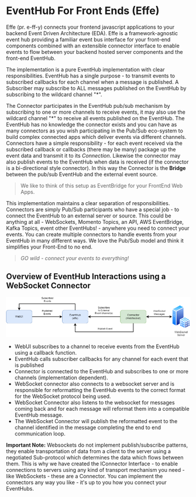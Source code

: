 # EventHub For Front Ends (Effe)

Effe (pr. e-ff-y) connects your frontend javascript applications to your backend Event Driven Architecture (EDA).
Effe is a framework-agnostic event hub providing a familiar event bus interface for your front-end components combined 
with an extensible connector interface to enable events to flow between your backend hosted server components and the front-end EventHub.

The implementation is a pure EventHub implementation with clear responsibilities.  EventHub has a single purpose - to transmit events to subscribed callbacks for each channel when a message is published.
A Subscriber may subscribe to ALL messages published on the EventHub by subscribing to the wildcard channel "\*".

The Connector participates in the EventHub pub/sub mechanism by subscribing to one or more channels to receive events, it may also use the wildcard channel "*" to receive all events published on the EventHub.
The EventHub has no knowledge the connector exists and you can have as many connectors as you wish participating in the Pub/Sub eco-system to build complex connected apps which deliver events via different channels.
Connectors have a simple responsibility - for each event received via the subscribed callback or callbacks (there may be many) package up the event data and transmit it to its _Connection_.  Likewise the connector may also publish
events to the EventHub when data is received (if the connector is a bi-directional style connector).  In this way the Connector is the **Bridge** between the pub/sub EventHub and the external event source.

> We like to think of this setup as EventBridge for your FrontEnd Web Apps.

This implementation maintains a clear separation of responsibilities.  Connectors are simply Pub/Sub participants who have a special job - to connect the EventHub to an external server or source.
This could be anything at all - WebSockets, Momento Topics, an API, AWS EventBridge, Kafka Topics, event other EventHubs! - anywhere you need to connect your events.  You can create multiple connectors to handle events from your EventHub in many different ways.
We love the Pub/Sub model and think it simplifies your Front-End to no end.  

> _GO wild - connect your events to everything!_

## Overview of EventHub Interactions using a WebSocket Connector

![](assets/eventhub-overview.png)

- WebUI subscribes to a channel to receive events from the EventHub using a callback function.
- EventHub calls subscriber callbacks for any channel for each event that is published
- Connector is connected to the EventHub and subscribes to one or more channels (implementation dependent).
- WebSocket connector also connects to a websocket server and is responsible for reformatting the EventHub events to the correct format for the WebSocket protocol being used.
- WebSocket Connector also listens to the websocket for messages coming back and for each message will reformat them into a compatible EventHub message.  
- The WebSocket Connector will publish the reformatted event to the channel identified in the message completing the end to end communication loop.

**Important Note:** Websockets do not implement publish/subscribe patterns, they enable transportation of data from a client to the server using a negotiated Sub-protocol which determines the data which flows between them.
This is why we have created the IConnector Interface - to enable connections to servers using any kind of transport mechanism you need - like WebSockets - these are a Connector.
You can implement the connectors any way you like - it's up to you how you connect your EventHubs.
